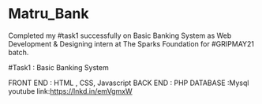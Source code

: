 # Matru_Bank

Completed my #task1 successfully on Basic Banking System as Web Development & Designing intern at The Sparks Foundation for #GRIPMAY21 batch.

#Task1 : Basic Banking System

FRONT END : HTML , CSS, Javascript
BACK END : PHP
DATABASE :Mysql
youtube link:https://lnkd.in/emVgmxW
